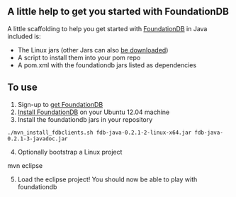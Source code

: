 ## A little help to get you started with FoundationDB

A little scaffolding to help you get started with [FoundationDB](http://foundationdb.com/) in Java included is:

* The Linux jars (other Jars can also [be downloaded](http://foundationdb.com/get/))
* A script to install them into your pom repo
* A pom.xml with the foundationdb jars listed as dependencies

## To use

1. Sign-up to [get FoundationDB](http://foundationdb.com/get/)
2. [Install FoundationDB](http://foundationdb.com/documentation/beta1/getting-started-linux.html) on your Ubuntu 12.04 machine
3. Install the foundationdb jars in your repository

`./mvn_install_fdbclients.sh fdb-java-0.2.1-2-linux-x64.jar fdb-java-0.2.1-3-javadoc.jar`

4. Optionally bootstrap a Linux project

mvn eclipse

5. Load the eclipse project! You should now be able to play with foundationdb
